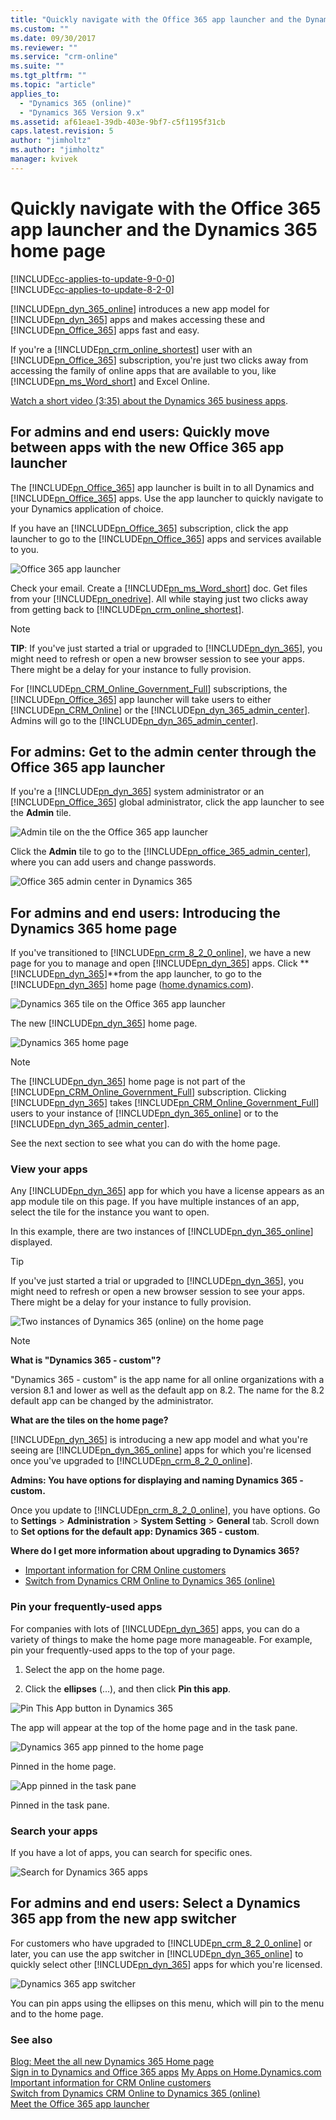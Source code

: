 ```yaml
---
title: "Quickly navigate with the Office 365 app launcher and the Dynamics 365 (online) home page | MicrosoftDocs"
ms.custom: ""
ms.date: 09/30/2017
ms.reviewer: ""
ms.service: "crm-online"
ms.suite: ""
ms.tgt_pltfrm: ""
ms.topic: "article"
applies_to: 
  - "Dynamics 365 (online)"
  - "Dynamics 365 Version 9.x"
ms.assetid: af61eae1-39db-403e-9bf7-c5f1195f31cb
caps.latest.revision: 5
author: "jimholtz"
ms.author: "jimholtz"
manager: kvivek
---
```

# Quickly navigate with the Office 365 app launcher and the Dynamics 365 home page

[!INCLUDE[cc-applies-to-update-9-0-0](../includes/cc_applies_to_update_9_0_0.md)]<br/>[!INCLUDE[cc-applies-to-update-8-2-0](../includes/cc_applies_to_update_8_2_0.md)]

[!INCLUDE[pn_dyn_365_online](../includes/pn-crm-online.md)] introduces a new app model for [!INCLUDE[pn_dyn_365](../includes/pn-dyn-365.md)] apps and makes accessing these and [!INCLUDE[pn_Office_365](../includes/pn-office-365.md)] apps fast and easy.  
  
 If you're a [!INCLUDE[pn_crm_online_shortest](../includes/pn-crm-online-shortest.md)] user with an [!INCLUDE[pn_Office_365](../includes/pn-office-365.md)] subscription, you're just two clicks away from accessing the family of online apps that are available to you, like [!INCLUDE[pn_ms_Word_short](../includes/pn-ms-word-short.md)] and Excel Online.  
  
 [Watch a short video (3:35) about the Dynamics 365 business apps](https://go.microsoft.com/fwlink/p/?linkid=837700).  
  
<a name="BKMK_AppLauncher"></a>   
## For admins and end users: Quickly move between apps with the new Office 365 app launcher  
 The [!INCLUDE[pn_Office_365](../includes/pn-office-365.md)] app launcher is built in to all Dynamics and [!INCLUDE[pn_Office_365](../includes/pn-office-365.md)] apps. Use the app launcher to quickly navigate to your Dynamics application of choice.  
  
 If you have an [!INCLUDE[pn_Office_365](../includes/pn-office-365.md)] subscription, click  the app launcher to go to the [!INCLUDE[pn_Office_365](../includes/pn-office-365.md)] apps and services available to you.  
  
 ![Office 365 app launcher](media/new-office-365-app-launcher.png "Office 365 app launcher")  
  
 Check your email.  Create  a [!INCLUDE[pn_ms_Word_short](../includes/pn-ms-word-short.md)] doc. Get files from your [!INCLUDE[pn_onedrive](../includes/pn-onedrive.md)].  All while staying just two clicks away from getting back to [!INCLUDE[pn_crm_online_shortest](../includes/pn-crm-online-shortest.md)].  
  
> [!NOTE]
> **TIP**: If you've just started a trial or upgraded to [!INCLUDE[pn_dyn_365](../includes/pn-dyn-365.md)], you might need to refresh or open a new browser session to see your apps. There might be a delay for your instance to fully provision.  
>   
>  For [!INCLUDE[pn_CRM_Online_Government_Full](../includes/pn-crm-online-government-full.md)] subscriptions, the [!INCLUDE[pn_Office_365](../includes/pn-office-365.md)] app launcher will take users to either [!INCLUDE[pn_CRM_Online](../includes/pn-crm-online.md)] or the [!INCLUDE[pn_dyn_365_admin_center](../includes/pn-dyn-365-admin-center.md)]. Admins will go to the [!INCLUDE[pn_dyn_365_admin_center](../includes/pn-dyn-365-admin-center.md)].  
  
<a name="BKMK_SelectAdminFromAppLaunch"></a>   
## For admins: Get to the admin center through the Office 365 app launcher  
 If you're a [!INCLUDE[pn_dyn_365](../includes/pn-dyn-365.md)] system administrator or an [!INCLUDE[pn_Office_365](../includes/pn-office-365.md)] global administrator, click the app launcher to see the **Admin** tile.  
  
 ![Admin tile on the the Office 365 app launcher](media/select-admin-from-app-launcher.png "Admin tile on the the Office 365 app launcher")  
  
 Click the **Admin** tile to go to the [!INCLUDE[pn_office_365_admin_center](../includes/pn-office-365-admin-center.md)], where you can add users and change passwords.  
  
 ![Office 365 admin center in Dynamics 365](media/office-365-admin-center.png "Office 365 admin center in Dynamics 365")  
  
<a name="BKMK_IntroD365HomePage"></a>   
## For admins and end users: Introducing the Dynamics 365 home page  
 If you've transitioned to [!INCLUDE[pn_crm_8_2_0_online](../includes/pn-crm-8-2-0-online.md)], we have a new page for you to manage and open [!INCLUDE[pn_dyn_365](../includes/pn-dyn-365.md)] apps. Click **[!INCLUDE[pn_dyn_365](../includes/pn-dyn-365.md)]**from the app launcher, to go to the [!INCLUDE[pn_dyn_365](../includes/pn-dyn-365.md)] home page ([home.dynamics.com](http://home.dynamics.com)).  
  
 ![Dynamics 365 tile on the Office 365 app launcher](media/select-dynamics-365-app-launcher.png "Dynamics 365 tile on the Office 365 app launcher")  
  
 The new [!INCLUDE[pn_dyn_365](../includes/pn-dyn-365.md)] home page.  
  
 ![Dynamics 365 home page](media/dynamics-365-home-page.png "Dynamics 365 home page")  
  
> [!NOTE]
>  The [!INCLUDE[pn_dyn_365](../includes/pn-dyn-365.md)] home page is not part of the [!INCLUDE[pn_CRM_Online_Government_Full](../includes/pn-crm-online-government-full.md)] subscription. Clicking [!INCLUDE[pn_dyn_365](../includes/pn-dyn-365.md)] takes [!INCLUDE[pn_CRM_Online_Government_Full](../includes/pn-crm-online-government-full.md)] users to your instance of [!INCLUDE[pn_dyn_365_online](../includes/pn-crm-online.md)] or to the [!INCLUDE[pn_dyn_365_admin_center](../includes/pn-dyn-365-admin-center.md)].  
  
 See the next section to see what you can do with the home page.  
  
<a name="BKMK_ViewApps"></a>   
### View your apps  
 Any [!INCLUDE[pn_dyn_365](../includes/pn-dyn-365.md)] app for which you have a license appears as an app module tile on this page. If you have multiple instances of an app, select the tile for the instance you want to open.  
  
 In this example, there are two instances of [!INCLUDE[pn_dyn_365_online](../includes/pn-crm-online.md)] displayed.  
  
> [!TIP]
>  If you've just started a trial or upgraded to [!INCLUDE[pn_dyn_365](../includes/pn-dyn-365.md)], you might need to refresh or open a new browser session to see your apps. There might be a delay for your instance to fully provision.  
  
 ![Two instances of Dynamics 365 (online) on the home page](media/two-instances-of-dynamics-365-online-in-the-home-page.png "Two instances of Dynamics 365 (online) on the home page")  
  
> [!NOTE]
> **What is "Dynamics 365 - custom"?**  
>   
>  "Dynamics 365 - custom" is the app name for all online organizations with a version 8.1 and lower as well as the default app on 8.2. The name for the 8.2 default app can be changed by the administrator.  
>   
> **What are the tiles on the home page?**  
>   
> [!INCLUDE[pn_dyn_365](../includes/pn-dyn-365.md)] is introducing a new app model and what you're seeing are [!INCLUDE[pn_dyn_365_online](../includes/pn-crm-online.md)] apps for which you're licensed once you've upgraded to [!INCLUDE[pn_crm_8_2_0_online](../includes/pn-crm-8-2-0-online.md)].  
>   
> **Admins: You have options for displaying and naming Dynamics 365 - custom.**  
>   
>  Once you update to [!INCLUDE[pn_crm_8_2_0_online](../includes/pn-crm-8-2-0-online.md)], you have options.  Go to **Settings** > **Administration** > **System Setting** > **General** tab. Scroll down to **Set options for the default app: Dynamics 365 - custom**.  
>   
> **Where do I get more information about upgrading to Dynamics 365?**  
>   
> -   [Important information for CRM Online customers](https://docs.microsoft.com/dynamics365/customer-engagement/admin/important-information-customers)  
> -   [Switch from Dynamics CRM Online to Dynamics 365 (online)](https://docs.microsoft.com/dynamics365/customer-engagement/admin/switch-dynamics-crm-online-dynamics-365)  
  
<a name="BKMK_PinApps"></a>   
### Pin your frequently-used apps  
 For companies with lots of [!INCLUDE[pn_dyn_365](../includes/pn-dyn-365.md)] apps, you can do a variety of things to make the home page more manageable.  For example, pin your frequently-used apps to the top of your page.  
  
1.  Select the app on the home page.  
  
2.  Click the **ellipses** (...), and then click **Pin this app**.  
  
 ![Pin This App button in Dynamics 365](media/pin-dynamics-365-app.png "Pin This App button in Dynamics 365")  
  
 The app will appear at the top of the home page and in the task pane.  
  
 ![Dynamics 365 app pinned to the home page](media/dynamics-365-app-pinned-onhome-page.png "Dynamics 365 app pinned to the home page")  
  
 Pinned in the home page.  
  
 ![App pinned in the task pane](media/app-pinned-in-task-pane.png "App pinned in the task pane")  
  
 Pinned in the task pane.  
  
<a name="BKMK_SearchApps"></a>   
### Search your apps  
 If you have a lot of apps, you can search for specific ones.  
  
 ![Search for Dynamics 365 apps](media/search-dynamics-365-apps.png "Search for Dynamics 365 apps")  
  
<a name="BKMK_Dyn365AppSwitcher"></a>   
## For admins and end users: Select a Dynamics 365 app from the new app switcher  
 For customers who have upgraded to [!INCLUDE[pn_crm_8_2_0_online](../includes/pn-crm-8-2-0-online.md)] or later, you can use the app switcher in [!INCLUDE[pn_dyn_365_online](../includes/pn-crm-online.md)] to quickly select other [!INCLUDE[pn_dyn_365](../includes/pn-dyn-365.md)] apps for which you're licensed.  
  
 ![Dynamics 365 app switcher](media/useapp-switchergoother-dynamics-365-apps.png "Dynamics 365 app switcher")  
  
 You can pin apps using the ellipses on this menu, which will pin to the menu and to the home page.  
  
### See also  
 [Blog: Meet the all new Dynamics 365 Home page](https://dynamics365.wordpress.com/tag/dynamics-365-home-page/)   
 [Sign in to Dynamics and Office 365 apps](sign-in-office-365-apps.md)
 [My Apps on Home.Dynamics.com ](https://blogs.msdn.microsoft.com/crm/2017/03/30/my-apps-on-home-dynamics-com/)  
 [Important information for CRM Online customers](https://docs.microsoft.com/dynamics365/customer-engagement/admin/important-information-customers)   
 [Switch from Dynamics CRM Online to Dynamics 365 (online)](https://docs.microsoft.com/dynamics365/customer-engagement/admin/switch-dynamics-crm-online-dynamics-365)   
 [Meet the Office 365 app launcher](https://support.office.com/article/Meet-the-Office-365-app-launcher-79f12104-6fed-442f-96a0-eb089a3f476a)   
